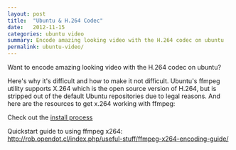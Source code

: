 ```yaml
---
layout: post
title:  "Ubuntu & H.264 Codec"
date:   2012-11-15
categories: ubuntu video
summary: Encode amazing looking video with the H.264 codec on ubuntu
permalink: ubuntu-video/
---
```


Want to encode amazing looking video with the H.264 codec on ubuntu?

Here's why it's difficult and how to make it not difficult.  Ubuntu's ffmpeg utility supports X.264 which is the open source version of H.264, but is stripped out of the default Ubuntu repositories due to legal reasons. And here are the resources to get x.264 working with ffmpeg:

Check out the [install process](http://askubuntu.com/questions/148554/installingffmpeg-libx264-and-libavfilter)

Quickstart guide to using ffmpeg x264:
http://rob.opendot.cl/index.php/useful-stuff/ffmpeg-x264-encoding-guide/

